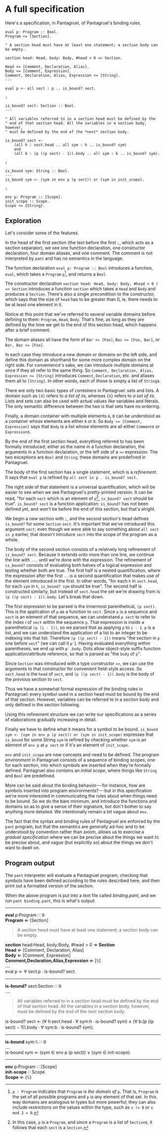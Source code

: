 # A full specification

Here's a specification, in Pantagruel, of Pantagruel's binding rules.
```pantagruel
eval p: Program :: Bool.
Program <= [Section].

" A section head must have at least one statement; a section body can be empty.

section head: Head, body: Body, #head > 0 => Section.

Head <= [Comment, Declaration, Alias].
Body <= [Comment, Expression].
Comment, Declaration, Alias, Expression <= [String].
---

eval p <- all sect : p .. is_bound? sect.

;

is_bound? sect: Section :: Bool.
---

" All variables referred to in a section head must be defined by the
" end of that section head. All the variables in a section body, however,
" must be defined by the end of the *next* section body.

is_bound? sect <-
    (all h : sect.head .. all sym : h .. is_bound? sym)
    and
    (all b : (p ((p sect) - 1)).body .. all sym : b .. is_bound? sym).

;

is_bound sym: String :: Bool.
---
is_bound sym <- (sym in env p (p sect)) or (sym in init_scope).

;

env p: Program :: [Scope].
init_scope :: Scope.
Scope <= {String}.
```

## Exploration

Let's consider some of the features.

In the head of the first section (the text before the first `;`, which
acts as a section separator), we see one function declaration, one
constructor declaration, four domain aliases, and one comment. The comment
is not interpreted by `pant` and has no semantics in the language.

The function declaration `eval p: Program :: Bool` introduces a
function, `eval`, which takes a `Program` `p`[^1], and returns a `Bool`.

[^1]: `p : Program` indicates that `Program` is *the domain of* `p`. That
is, `Program` is the set of all possible programs and `p` is any element
of that set. In this way domains are analogous to types but more powerful;
they can also include restrictions on the values within the type, such as
`x != 0` or `x mod 2 = 0`.

The constructor declaration `section head: Head, body: Body, #head > 0
) => Section` introduces a function `section` which takes a `Head` and
`Body` and produces a `Section`. There's also a single precondition to
the constructor, which says that the size of `head` has to be greater
than 0, ie, there needs to be at least one element in it.

Notice at this point that we've referred to several variable domains
before defining to them: `Program`, `Head`, `Body`. That's fine, as long
as they are defined by the time we get to the end of this section head,
which happens after a brief comment.

The domain aliases all have the form of `Bar <= [Foo]`, `Baz <= [Foo,
Bar]`, or `Bar, Baz <= [Foo]`.

In each case they introduce a new domain or domains on the left side,
and define this domain as shorthand for some more complex domain on the
right side. For convenience's sake, we can introduce multiple domains
at once if they all refer to the same thing. So `Comment, Declaration,
Alias, Expression <= [String]` introduces `Comment`, `Declaration`,
etc. and aliases them all to `[String]`. In other words, each of those
is simply a list of `String`s.

There are only two basic types of *containers* in Pantagruel: sets and
lists. A domain such as `[X]` refers to *a list of `X`s*, whereas `{X}`
refers to *a set of `X`s*. Lists and sets can also be used with actual
values like variables and literals. The only semantic difference between
the two is that sets have no ordering.

Finally, a domain container with multiple elements `A`, `B` can be
understood as a container whose elements are either `A` or `B`. So `Body
<= [Comment, Expression]` says that `Body` is a list whose elements
are all either `Comment`s or `Expression`s.

By the end of the first section head, everything referred to has been
formally introduced; either as the name in a function declaration,
the arguments in a function declaration, or the left side of a `<=`
expression. The two exceptions are `Bool` and `String`; these
domains are predefined in Pantagruel.

The body of the first section has a single statement, which is a
*refinement*. It says that `eval p` is refined by `all sect in p
. is_bound? sect`.

The right side of that statement is a universal quantification, which will
be easier to see when we see Pantagruel's pretty-printed version. It can
be read, "for each `sect` which is an element of `p`[^3], `is_bound? sect`
should be true". `is_bound? sect` is a function application; `is_bound?`
has not been defined yet, and won't be before the end of this section,
but that's alright.

[^3]: In this case, `p` is a `Program`, and since a `Program` is a list of
`Section`s, it follows that each `sect` is a `Section`.

We begin a new section with `;`, and the second section's head
defines `is_bound?` for some `Section` `sect`. It's important that
we've introduced this argument `sect`; even though we were able to say
something about `all sect in p` earlier, that doesn't introduce `sect`
into the scope of the program as a whole.

The body of the second section consists of a relatively long refinement
of `is_bound? sect`. Because it extends onto more than one line, we
continue the line with `...` until we're done with the expression. The
refinement of `is_bound?` consists of evaluating both halves of a
logical expression and testing whether both are true. The first half
is a nested quantification, where the expression after the first `..`
is a second quantification that makes use of the element introduced in
the first. In other words, "for each `h` in `sect.head`, for each `sym`
in `h`, `is_bound? sym` should be true". The second half is constructed
similarly, but instead of `sect.head` the set we're drawing from is `(p
((p sect) - 1)).body`. Let's break that down.

The first expression to be parsed is the innermost parenthetical, `(p
sect)`. This is the application of `p` as a function to `sect`. Since
`p` is a sequence and `sect` is an element of that sequence, we can
understand `p sect` to refer to the index *i* of `sect` within the
sequence `p`. That expression is inside a parenthetical `(p (i - 1))`,
so we parsed that as applying `p` to `i - 1`. `p` is a list, and we can
understand the application of a list to an integer to be indexing into
that list. Therefore `(p ((p sect) - 1))` means "the section in `p`
one before `sect`" (we can call it `p'`). Having evaluated everything
within parentheses, we end up with `p'.body`. Dots allow object-style
suffix function application/attribute reference, so that is parsed as
"the `body` of `p`".

Since `Section` was introduced with a type constructor `=>`, we can use
the arguments to that constructor for convenient field-style access. So
`sect.head` is the `head` of `sect`, and `(p ((p sect) - 1)).body`
is the body of the *previous* section to `sect`.

Thus we have a somewhat formal expression of the binding rules in
Pantagruel: every symbol used in a section head must be bound by the end
of that section. However, variables can be referred to in a section body
and only defined in the section following.

Using this refinement structure we can write our specifications as a
series of elaborations gradually increasing in detail.

Finally we have to define what it means for a symbol to be
bound. `is_bound sym <- (sym in env p (p sect)) or (sym in init_scope)`
expresses that `is_bound` for some String `sym` is refined by checking
whether `sym` is an element of `env p` at `p sect` or if it's an element
of `init_scope`.

`env` and `init_scope` are new concepts and need to be defined. The
program *environment* in Pantagruel consists of a sequence of binding
scopes, one for each section, into which symbols are inserted when
they're formally defined. Pantagruel also contains an *initial scope*,
where things like `String` and `Bool` are predefined.

More can be said about the binding behavior---for instance, how are
symbols inserted into program environments?---but in this specification
we're more interested in communicating the rules about when things need
to be bound. So we do the bare minimum, and introduce the functions and
domains so as to give a sense of their signature, but don't bother to
say anything more detailed. We intentionally remain a bit vague about
`env`.

The fact that the syntax and binding rules of Pantagruel are enforced by
the `pant` program, but that the semantics are generally ad-hoc and
to be understood by convention rather than axiom, allows us to exercise
a *gradual specification* where we can be precise about the things we want
to be precise about, and vague (but explicitly so) about the things we
don't want to dwell on.

## Program output

The `pant` interpreter will evaluate a Pantagruel program, checking
that symbols have been defined according to the rules described here,
and then print out a formatted version of the section.

When the above program is put into a text file called *binding.pant*,
and we run `pant binding.pant`, this is what's output:

-----

**eval** p:Program ∷ 𝔹  \
**Program** ⇐ [Section]

> A section head must have at least one statement; a section body can be empty.

**section** head:Head, body:Body, #head > 0 ⇒ **Section**  \
**Head** ⇐ [Comment, Declaration, Alias]  \
**Body** ⇐ [Comment, Expression]  \
**Comment,Declaration,Alias,Expression** ⇐ [𝕊]  \
....  \
eval p ← ∀ sect:p ⸳ is-bound? sect.

***

**is-bound?** sect:Section ∷ 𝔹  \
....

> All variables referred to in a section head must be defined by the
> end of that section head. All the variables in a section body, however,
> must be defined by the end of the *next* section body.

is-bound? sect ← (∀ h:sect.head ⸳ ∀ sym:h ⸳ is-bound? sym) ∧ (∀ b:(p ((p sect) − 1)).body ⸳ ∀ sym:b ⸳ is-bound? sym).

***

**is-bound** sym:𝕊 ∷ 𝔹  \
....  \
is-bound sym ← (sym ∈ env p (p sect)) ∨ (sym ∈ init-scope).

***

**env** p:Program ∷ [Scope]  \
**init-scope** ∷ Scope  \
**Scope** ⇐ {𝕊}
